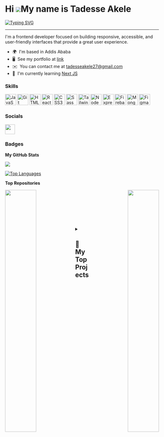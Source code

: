 Hi ![](https://user-images.githubusercontent.com/18350557/176309783-0785949b-9127-417c-8b55-ab5a4333674e.gif)My name is Tadesse Akele
=====================================================================================================================================
[![Typing SVG](https://readme-typing-svg.demolab.com?font=Fira+Code&pause=1000&color=3759F7&width=435&lines=A+Frontend+Developer;A+Content+Creator)](https://git.io/typing-svg)

------------------

I'm a frontend developer focused on building responsive, accessible, and user-friendly interfaces that provide a great user experience.

* 🌍  I'm based in Addis Ababa
* 🖥️  See my portfolio at [link](http://tadesse.vercel.app)
* ✉️  You can contact me at [tadesseakele27@gmail.com](mailto:tadesseakele27@gmail.com)
* 🧠  I'm currently learning [Next JS](https://nextjs.org/)

### Skills


<p align="left">
<a href="https://developer.mozilla.org/en-US/docs/Web/JavaScript" target="_blank" rel="noreferrer"><img src="https://raw.githubusercontent.com/danielcranney/readme-generator/main/public/icons/skills/javascript-colored.svg" width="36" height="36" alt="JavaScript" /></a>
<a href="https://git-scm.com/" target="_blank" rel="noreferrer"><img src="https://raw.githubusercontent.com/danielcranney/readme-generator/main/public/icons/skills/git-colored.svg" width="36" height="36" alt="Git" /></a>
<a href="https://developer.mozilla.org/en-US/docs/Glossary/HTML5" target="_blank" rel="noreferrer"><img src="https://raw.githubusercontent.com/danielcranney/readme-generator/main/public/icons/skills/html5-colored.svg" width="36" height="36" alt="HTML5" /></a>
<a href="https://reactjs.org/" target="_blank" rel="noreferrer"><img src="https://raw.githubusercontent.com/danielcranney/readme-generator/main/public/icons/skills/react-colored.svg" width="36" height="36" alt="React" /></a>
<a href="https://www.w3.org/TR/CSS/#css" target="_blank" rel="noreferrer"><img src="https://raw.githubusercontent.com/danielcranney/readme-generator/main/public/icons/skills/css3-colored.svg" width="36" height="36" alt="CSS3" /></a>
<a href="https://sass-lang.com/" target="_blank" rel="noreferrer"><img src="https://raw.githubusercontent.com/danielcranney/readme-generator/main/public/icons/skills/sass-colored.svg" width="36" height="36" alt="Sass" /></a>
<a href="https://tailwindcss.com/" target="_blank" rel="noreferrer"><img src="https://raw.githubusercontent.com/danielcranney/readme-generator/main/public/icons/skills/tailwindcss-colored.svg" width="36" height="36" alt="TailwindCSS" /></a>
<a href="https://nodejs.org/en/" target="_blank" rel="noreferrer"><img src="https://raw.githubusercontent.com/danielcranney/readme-generator/main/public/icons/skills/nodejs-colored.svg" width="36" height="36" alt="NodeJS" /></a>
<a href="https://expressjs.com/" target="_blank" rel="noreferrer"><img src="https://raw.githubusercontent.com/danielcranney/readme-generator/main/public/icons/skills/express-colored-dark.svg" width="36" height="36" alt="Express" /></a>
<a href="https://firebase.google.com/" target="_blank" rel="noreferrer"><img src="https://raw.githubusercontent.com/danielcranney/readme-generator/main/public/icons/skills/firebase-colored.svg" width="36" height="36" alt="Firebase" /></a>
<a href="https://www.mongodb.com/" target="_blank" rel="noreferrer"><img src="https://raw.githubusercontent.com/danielcranney/readme-generator/main/public/icons/skills/mongodb-colored.svg" width="36" height="36" alt="MongoDB" /></a>
<a href="https://www.figma.com/" target="_blank" rel="noreferrer"><img src="https://raw.githubusercontent.com/danielcranney/readme-generator/main/public/icons/skills/figma-colored.svg" width="36" height="36" alt="Figma" /></a>
</p>


### Socials

<p align="left"> <a href="https://www.github.com/tad27" target="_blank" rel="noreferrer"><img src="https://raw.githubusercontent.com/danielcranney/readme-generator/main/public/icons/socials/github-dark.svg" width="32" height="32" /></a></p>

### Badges

<b>My GitHub Stats</b>

<a href="http://www.github.com/tad27"><img src="https://github-readme-streak-stats.herokuapp.com/?user=tad27&stroke=ffffff&background=1c1917&ring=0891b2&fire=0891b2&currStreakNum=ffffff&currStreakLabel=0891b2&sideNums=ffffff&sideLabels=ffffff&dates=ffffff&hide_border=true" /></a>

<a href="https://github.com/tad27" align="left"><img src="https://github-readme-stats.vercel.app/api/top-langs/?username=tad27&langs_count=10&title_color=0891b2&text_color=ffffff&icon_color=0891b2&bg_color=1c1917&hide_border=true&locale=en&custom_title=Top%20%Languages" alt="Top Languages" /></a>

<b>Top Repositories</b>

<div width="100%" align="center"><a href="https://github.com/tad27/portfolio-client" align="left"><img align="left" width="45%" src="https://github-readme-stats.vercel.app/api/pin/?username=tad27&repo=portfolio-client&title_color=0891b2&text_color=ffffff&icon_color=0891b2&bg_color=1c1917&hide_border=true&locale=en" /></a><a href="https://github.com/tad27/netflix-clone" align="right"><img align="right" width="45%" src="https://github-readme-stats.vercel.app/api/pin/?username=tad27&repo=netflix-clone&title_color=0891b2&text_color=ffffff&icon_color=0891b2&bg_color=1c1917&hide_border=true&locale=en" /></a></div><br /><br /><br /><br /><br /><br /><br />


<details> 
  <summary><h2>📘 My Top Projects</h2></summary>


  <p align="left">
    <a href="https://github.com/tad27/portfolio-client"><img width="278" src="https://denvercoder1-github-readme-stats.vercel.app/api/pin/?username=tad27&repo=portfolio-client&theme=react&bg_color=1F222E&title_color=F85D7F&hide_border=true&icon_color=F8D866&show_icons=false" alt="My Portfolio's Client Code"></a>
    <a href="https://github.com/tad27/netflix-clone"><img width="278" src="https://denvercoder1-github-readme-stats.vercel.app/api/pin/?username=tad27&repo=netflix-clone&theme=react&bg_color=1F222E&title_color=F85D7F&hide_border=true&icon_color=F8D866&show_icons=false" alt="Netflix Clone"></a>
  </p>

  <a href="https://github.com/tad27?tab=repositories&sort=stargazers"><img alt="All Repositories" title="All Repositories" src="https://custom-icon-badges.demolab.com/badge/-Click%20Here%20For%20All%20My%20Repos-1F222E?style=for-the-badge&logoColor=white&logo=repo"/></a>
</details>
